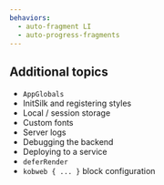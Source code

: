 ```yaml
---
behaviors:
  - auto-fragment LI
  - auto-progress-fragments
---
```


## Additional topics

* `AppGlobals`
* InitSilk and registering styles
* Local / session storage
* Custom fonts
* Server logs
* Debugging the backend
* Deploying to a service
* `deferRender`
* `kobweb { ... }` block configuration
